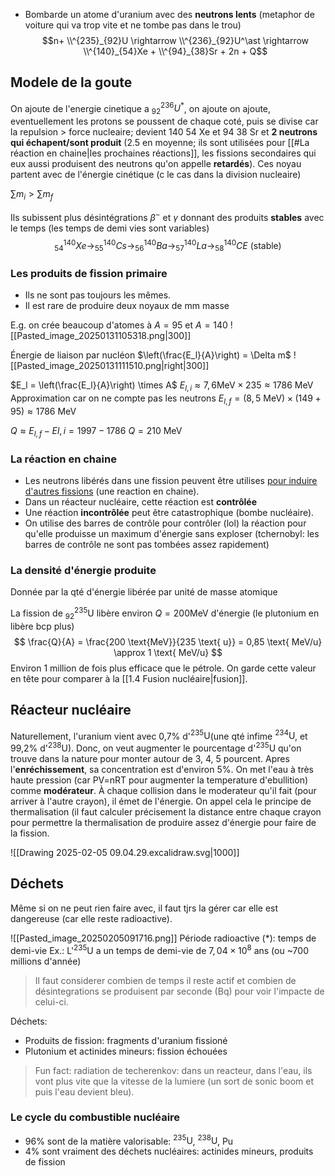 
- Bombarde un atome d'uranium avec des **neutrons lents** (metaphor de voiture qui va trop vite et ne tombe pas dans le trou)
$$n+ \\^{235}_{92}U \rightarrow \\^{236}_{92}U^\ast \rightarrow \\^{140}_{54}Xe + \\^{94}_{38}Sr + 2n + Q$$
## Modele de la goute
On ajoute de l'energie cinetique a $^{236}_{92}U^\ast$, on ajoute on ajoute, eventuellement les protons se poussent de chaque coté, puis se divise car la repulsion > force nucleaire; devient 140 54 Xe et 94 38 Sr et **2 neutrons qui échapent/sont produit** (2.5 en moyenne; ils sont utilisées pour [[#La réaction en chaine|les prochaines réactions]], les fissions secondaires qui eux aussi produisent des neutrons qu'on appelle **retardés**). Ces noyau partent avec de l'énergie cinétique (c le cas dans la division nucleaire)

$\sum{m_i} > \sum{m_f}$

Ils subissent plus désintégrations $\beta^-$ et $\gamma$ donnant des produits **stables** avec le temps (les temps de demi vies sont variables)
$$
^{140}_{54}Xe \rightarrow ^{140}_{55}Cs \rightarrow ^{140}_{56}Ba \rightarrow ^{140}_{57}La \rightarrow ^{140}_{58}CE \text{ (stable)}$$
### Les produits de fission primaire
- Ils ne sont pas toujours les mêmes.
- Il est rare de produire deux noyaux de mm masse

E.g. on crée beaucoup d'atomes à $A = 95$ et $A = 140$
![[Pasted_image_20250131105318.png|300]]



Énergie de liaison par nucléon $\left(\frac{E_l}{A}\right) = \Delta m$ ![[Pasted_image_20250131111510.png|right|300]]

$E_l = \left(\frac{E_l}{A}\right) \times A$
$E_{l,i}\approx 7,6 \text{MeV} \times 235 \approx 1786 \text{ MeV}$
Approximation car on ne compte pas les neutrons
$E_{l,f} = (8,5\text{ MeV}) \times (149+95) \approx 1786 \text{ MeV}$

$Q \approx E_{l,f} - E{l,i} = 1997 - 1786$
$Q = 210\text{ MeV}$

### La réaction en chaine
- Les neutrons libérés dans une fission peuvent être utilises [pour induire d'autres fissions](http://portail.cea.fr/multimedia/pages/animations/radioactivite/reaction-en-chaine.aspx) (une reaction en chaine).
- Dans un réacteur nucléaire, cette réaction est **contrôlée**
- Une réaction **incontrôlée** peut être catastrophique (bombe nucléaire).
- On utilise des barres de contrôle pour contrôler (lol) la réaction pour qu'elle produisse un maximum d'énergie sans exploser (tchernobyl: les barres de contrôle ne sont pas tombées assez rapidement)
### La densité d'énergie produite
Donnée par la qté d'énergie libérée par unité de masse atomique

La fission de $^{235}_{92}\text{U}$ libère environ $Q=200 \text{MeV}$ d'énergie (le plutonium en libère bcp plus)
$$
\frac{Q}{A} = \frac{200 \text{MeV}}{235 \text{ u}} = 0,85 \text{ MeV/u} \approx 1 \text{ MeV/u}
$$
Environ 1 million de fois plus efficace que le pétrole. On garde cette valeur en tête pour comparer à la [[1.4 Fusion nucléaire|fusion]].
## Réacteur nucléaire
Naturellement, l'uranium vient avec 0,7% d'$^{235}\text{U}$(une qté infime $^{234}\text{U}$, et 99,2% d'$^{238}\text{U}$). Donc, on veut augmenter le pourcentage d'$^{235}\text{U}$ qu'on trouve dans la nature pour monter autour de 3, 4, 5 pourcent. Apres l'**enréchissement**, sa concentration est d'environ 5%. On met l'eau à très haute pression (car PV=nRT pour augmenter la temperature d'ebullition) comme **modérateur**. À chaque collision dans le moderateur qu'il fait (pour arriver à l'autre crayon), il émet de l'énergie. On appel cela le principe de thermalisation (il faut calculer précisement la distance entre chaque crayon pour permettre la thermalisation de produire assez d'énergie pour faire de la fission.

![[Drawing 2025-02-05 09.04.29.excalidraw.svg|1000]]
## Déchets
Même si on ne peut rien faire avec, il faut tjrs la gérer car elle est dangereuse (car elle reste radioactive).

![[Pasted_image_20250205091716.png]]
Période radioactive (\*): temps de demi-vie
Ex.: L'$^{235}\text{U}$ a un temps de demi-vie de $7,04 \times 10^8$ ans (ou ~700 millions d'année)

> Il faut considerer combien de temps il reste actif et combien de désintegrations se produisent par seconde ($\text{Bq}$) pour voir l'impacte de celui-ci.

Déchets:
- Produits de fission: fragments d'uranium fissioné
- Plutonium et actinides mineurs: fission échouées

> Fun fact: radiation de techerenkov: dans un reacteur, dans l'eau, ils vont plus vite que la vitesse de la lumiere (un sort de sonic boom et puis l'eau devient bleu).
### Le cycle du combustible nucléaire
- 96% sont de la matière valorisable: $^{235}\text{U}$, $^{238}\text{U}$, $\text{Pu}$
- 4% sont vraiment des déchets nucléaires: actinides mineurs, produits de fission